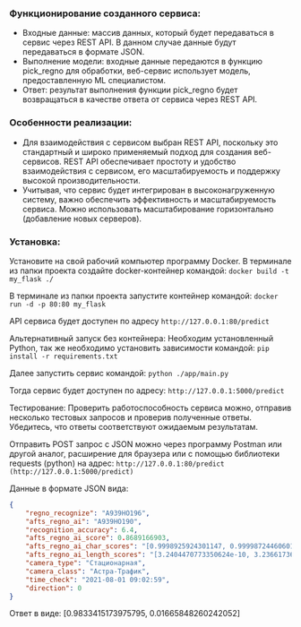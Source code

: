 ### Функционирование созданного сервиса:

- Входные данные: массив данных, который будет передаваться в сервис через REST API. В данном случае данные будут передаваться в формате JSON.
- Выполнение модели: входные данные передаются в функцию pick_regno для обработки, веб-сервис использует модель, предоставленную ML специалистом.
- Ответ: результат выполнения функции pick_regno будет возвращаться в качестве ответа от сервиса через REST API.


### Особенности реализации:
- Для взаимодействия с сервисом выбран REST API, поскольку это стандартный и широко применяемый подход для создания веб-сервисов. REST API обеспечивает простоту и удобство взаимодействия с сервисом, его масштабируемость и поддержку высокой производительности.
- Учитывая, что сервис будет интегрирован в высоконагруженную систему, важно обеспечить эффективность и масштабируемость сервиса. Можно использовать масштабирование горизонтально (добавление новых серверов).


### Установка:
Установите на свой рабочий компьютер программу Docker.
В терминале из папки проекта создайте docker-контейнер командой:
```docker build -t my_flask ./```

В терминале из папки проекта запустите контейнер командой:
```docker run -d -p 80:80 my_flask```

API сервиса будет доступен по адресу ```http://127.0.0.1:80/predict```

Альтернативный запуск без контейнера:
Необходим установленный Python, так же необходимо установить зависимости командой:
```pip install -r requirements.txt```

Далее запустить сервис командой:
```python ./app/main.py```

Тогда сервис будет доступен по адресу:  ```http://127.0.0.1:5000/predict```


Тестирование:
Проверить работоспособность сервиса можно, отправив несколько тестовых запросов и проверив полученные ответы. Убедитесь, что ответы соответствуют ожидаемым результатам.

Отправить POST запрос с JSON можно через программу Postman или другой аналог, расширение для браузера или с помощью библиотеки requests (python) на адрес:  ```http://127.0.0.1:80/predict (http://127.0.0.1:5000/predict)```

Данные в формате JSON вида:
```json
{
    "regno_recognize": "А939НО196",
    "afts_regno_ai": "А939НО190",
    "recognition_accuracy": 6.4,
    "afts_regno_ai_score": 0.8689166903,
    "afts_regno_ai_char_scores": "[0.9998925924301147, 0.9999872446060181, 0.9999798536300659, 0.9999990463256836, 0.9988356232643127, 0.9998175501823425, 1.0, 0.999994158744812, 0.8702163696289062]",
    "afts_regno_ai_length_scores": "[3.2404470773350624e-10, 3.236617363011618e-10, 3.2367283853140805e-10, 3.2651523151905337e-10, 3.234087164738497e-10, 3.259402747701756e-10, 3.2362224011706076e-10, 4.545459564297971e-09, 2.996458192683349e-08, 1.0, 3.2479344214131345e-10]",
    "camera_type": "Стационарная",
    "camera_class": "Астра-Трафик",
    "time_check": "2021-08-01 09:02:59",
    "direction": 0
}
```

Ответ в виде:
[0.9833415173975795, 0.01665848260242052]